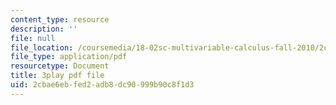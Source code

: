 ```yaml
---
content_type: resource
description: ''
file: null
file_location: /coursemedia/18-02sc-multivariable-calculus-fall-2010/2cbae6ebfed2adb8dc90999b90c8f1d3_vnWXYI4UQrs.pdf
file_type: application/pdf
resourcetype: Document
title: 3play pdf file
uid: 2cbae6eb-fed2-adb8-dc90-999b90c8f1d3
---
```

